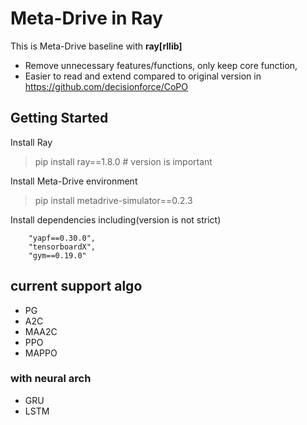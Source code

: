 # Meta-Drive in Ray

This is Meta-Drive baseline with **ray[rllib]**

- Remove unnecessary features/functions, only keep core function, 
- Easier to read and extend compared to original version in https://github.com/decisionforce/CoPO

## Getting Started
Install Ray
> pip install ray==1.8.0 # version is important

Install Meta-Drive environment
> pip install metadrive-simulator==0.2.3

Install dependencies including(version is not strict)

        "yapf==0.30.0",
        "tensorboardX",
        "gym==0.19.0"

## current support algo
- PG
- A2C
- MAA2C
- PPO
- MAPPO
  
### with neural arch
- GRU
- LSTM



